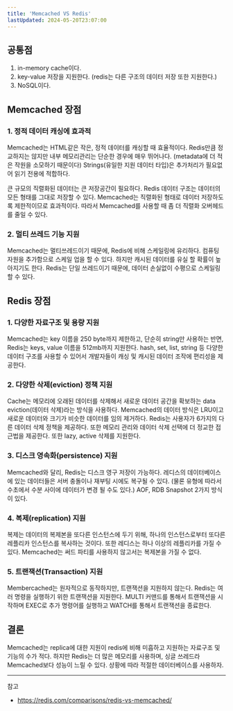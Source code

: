 ```yaml
---
title: 'Memcached VS Redis'
lastUpdated: 2024-05-20T23:07:00
---
```


## 공통점
1. in-memory cache이다.
2. key-value 저장을 지원한다. (redis는 다른 구조의 데이터 저장 또한 지원한다.)
3. NoSQL이다.

## Memcached 장점

### 1. 정적 데이터 캐싱에 효과적 

Memcached는 HTML같은 작은, 정적 데이터를 캐싱할 때 효율적이다. Redis만큼 정교하지는 않지만 내부 메모리관리는 단순한 경우에 매우 뛰어나다. (metadata에 더 적은 작원을 소모하기 때문이다) Strings(유일한 지원 데이터 타입)은 추가처리가 필요없어 읽기 전용에 적합하다.

큰 규모의 직렬화된 데이터는 큰 저장공간이 필요하다. Redis 데이터 구조는 데이터의 모든 형태를 그대로 저장할 수 있다. Memcached는 직렬화된 형태로 데이터 저장하도록 제한적이므로 효과적이다. 따라서 Memcached를 사용할 때 좀 더 직렬화 오버헤드를 줄일 수 있다.

### 2. 멀티 쓰레드 기능 지원

Memcached는 멀티쓰레드이기 때문에, Redis에 비해 스케일링에 유리하다. 컴퓨팅 자원을 추가함으로 스케일 업을 할 수 있다. 하지만 캐시된 데이터를 유실 할 확률이 높아지기도 한다. Redis는 단일 쓰레드이기 때문에, 데이터 손실없이 수평으로 스케일링할 수 있다.

## Redis 장점

### 1. 다양한 자료구조 및 용량 지원

Memcached는 key 이름을 250 byte까지 제한하고, 단순히 string만 사용하는 반면, Redis는 keys, value 이름을 512mb까지 지원한다. hash, set, list, string 등 다양한 데이터 구조를 사용할 수 있어서 개발자들이 캐싱 및 캐시된 데이터 조작에 편리성을 제공한다.

### 2. 다양한 삭제(eviction) 정책 지원

Cache는 메모리에 오래된 데이터를 삭제해서 새로운 데이터 공간을 확보하는 data eviction(데이터 삭제)라는 방식을 사용하다. Memcached의 데이터 방식은 LRU이고 새로운 데이터와 크기가 비슷한 데이터를 임의 제거하다. Redis는 사용자가 6가지의 다른 데이터 삭제 정책을 제공하다. 또한 메모리 관리와 데이터 삭제 선택에 더 정교한 접근법을 제공한다.  또한 lazy, active 삭제를 지원한다.
 

### 3. 디스크 영속화(persistence) 지원

Memcached와 달리, Redis는 디스크 영구 저장이 가능하다. 레디스의 데이터베이스에 있는 데이터들은 서버 충돌이나 재부팅 시에도 복구될 수 있다. (물론 유형에 따라서 수초에서 수분 사이에 데이터가 변경 될 수도 있다.) AOF, RDB Snapshot 2가지 방식이 있다.
 

### 4. 복제(replication) 지원

복제는 데이터의 복제본을 또다른 인스턴스에 두기 위해, 하나의 인스턴스로부터 또다른 레플리카 인스턴스를 복사하는 것이다. 또한 레디스는 하나 이상의 레플리카를 가질 수 있다. Memcached는 써드 파티를 사용하지 않고서는 복제본을 가질 수 없다.

### 5. 트랜잭션(Transaction) 지원

Membercached는 원자적으로 동작하지만, 트랜잭션을 지원하지 않는다. Redis는 여러 명령을 실행하기 위한 트랜잭션을 지원한다. MULTI 커맨드를 통해서 트랜잭션을 시작하며 EXEC로 추가 명령어를 실행하고 WATCH를 통해서 트랜잭션을 종료한다.

## 결론

Memcached는 replica에 대한 지원이 redis에 비해 미흡하고 지원하는 자료구조 및 기능의 수가 적다. 하지만 Redis는 더 많은 메모리를 사용하며, 싱글 쓰레드라 Memcached보다 성능이 느릴 수 있다. 상황에 따라 적절한 데이터베이스를 사용하자.

---
참고
- https://redis.com/comparisons/redis-vs-memcached/